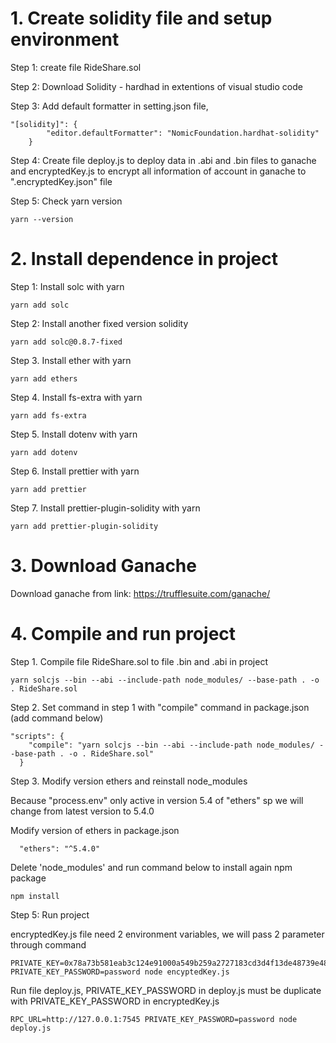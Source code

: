 # 1. Create solidity file and setup environment

Step 1: create file RideShare.sol

Step 2: Download Solidity - hardhad in extentions of visual studio code

Step 3: Add default formatter in setting.json file, 
```
"[solidity]": {
        "editor.defaultFormatter": "NomicFoundation.hardhat-solidity"
    }
```
Step 4: Create file deploy.js to deploy data in .abi and .bin files to ganache
and encryptedKey.js to encrypt all information of account in ganache to ".encryptedKey.json" file

Step 5: Check yarn version
```
yarn --version
```


# 2. Install dependence in project

Step 1: Install solc with yarn
```
yarn add solc
```

Step 2: Install another fixed version solidity 
```
yarn add solc@0.8.7-fixed
```

Step 3. Install ether with yarn
```
yarn add ethers
```

Step 4. Install fs-extra with yarn
```
yarn add fs-extra
```

Step 5. Install dotenv with yarn 
```
yarn add dotenv
```

Step 6. Install prettier with yarn
```
yarn add prettier
```

Step 7. Install prettier-plugin-solidity with yarn
```
yarn add prettier-plugin-solidity
```


# 3. Download Ganache 
Download ganache from link: https://trufflesuite.com/ganache/


# 4. Compile and run project

Step 1. Compile file RideShare.sol to file .bin and .abi in project
```
yarn solcjs --bin --abi --include-path node_modules/ --base-path . -o . RideShare.sol
```

Step 2. Set command in step 1 with "compile" command in package.json (add command below)
```
"scripts": {
    "compile": "yarn solcjs --bin --abi --include-path node_modules/ --base-path . -o . RideShare.sol"
  }
```

Step 3. Modify version ethers and reinstall node_modules

Because "process.env" only active in version 5.4 of "ethers" sp we will change from latest version to 5.4.0

Modify version of ethers in package.json
```
  "ethers": "^5.4.0"
```

Delete 'node_modules' and run command below to install again npm package
```
npm install
```

Step 5: Run project

encryptedKey.js file need 2 environment variables, we will pass 2 parameter through command
```
PRIVATE_KEY=0x78a73b581eab3c124e91000a549b259a2727183cd3d4f13de48739e4893097fa PRIVATE_KEY_PASSWORD=password node encyptedKey.js
```

Run file deploy.js, PRIVATE_KEY_PASSWORD in deploy.js must be duplicate with PRIVATE_KEY_PASSWORD in encryptedKey.js
```
RPC_URL=http://127.0.0.1:7545 PRIVATE_KEY_PASSWORD=password node deploy.js
```
